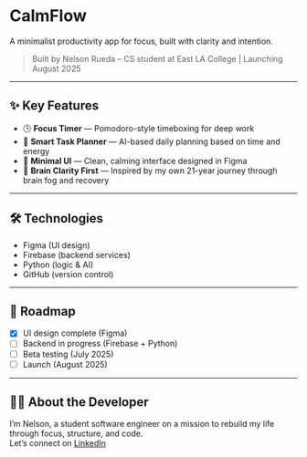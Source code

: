 # CalmFlow
A minimalist productivity app for focus, built with clarity and intention.
> Built by Nelson Rueda – CS student at East LA College | Launching August 2025

---

## ✨ Key Features
- 🕒 **Focus Timer** — Pomodoro-style timeboxing for deep work
- 🤖 **Smart Task Planner** — AI-based daily planning based on time and energy
- 🎯 **Minimal UI** — Clean, calming interface designed in Figma
- 🧠 **Brain Clarity First** — Inspired by my own 21-year journey through brain fog and recovery

---

## 🛠️ Technologies
- Figma (UI design)
- Firebase (backend services)
- Python (logic & AI)
- GitHub (version control)

---

## 📅 Roadmap
- [x] UI design complete (Figma)
- [ ] Backend in progress (Firebase + Python)
- [ ] Beta testing (July 2025)
- [ ] Launch (August 2025)

---

## 👨‍💻 About the Developer
I’m Nelson, a student software engineer on a mission to rebuild my life through focus, structure, and code.  
Let’s connect on [LinkedIn](https://www.linkedin.com/in/nelson-rueda/)
